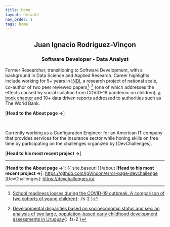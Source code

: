 ```yaml
---
title: Home
layout: default
nav_order: 1
tags: home
---
```


<div align="center">
  
  ## **Juan Ignacio Rodríguez-Vinçon**
  ### **Software Developer - Data Analyst**  
  
</div>

Former Researcher, transitioning to Software Development, with a background in Data Science and Applied Research. Career highlights include working for 5+ years in [INDI], a research project of national scale, co-author of two peer reviewed papers[^1]<sup>,</sup> [^2] (one of which addresses the effects caused by social isolation from COVID-19 pandemic on children), [a book chapter] and 10+ data driven reports addressed to authorities such as The World Bank.

[**Head to the About page →**]

<br/>

Currently working as a Configuration Engineer for an American IT company that provides services for the insurance sector while honing skills on free time by participating on the challenges organized by [DevChallenges].

[**Head to his most recent project →**]

----

[^1]: [School readiness losses during the COVID-19 outbreak. A comparison of two cohorts of young children](https://srcd.onlinelibrary.wiley.com/doi/10.1111/cdev.13738){: .fs-2 }
[^2]: [Developmental disparities based on socioeconomic status and sex: an analysis of two large, population-based early childhood development assessments in Uruguay](https://www.tandfonline.com/doi/abs/10.1080/03004430.2021.1946528){: .fs-2 }

[INDI]: https://www.ineed.edu.uy/socioemocional/experiencias/inventario-de-desarrollo-infantil-indi.html
[a book chapter]: https://psyarxiv.com/xg2hj/
[**Head to the About page →**]: {{ site.baseurl }}/about
[**Head to his most recent project →**]: https://github.com/IgVincon/error-page-devchallenge
[DevChallenges]: https://devchallenges.io/
